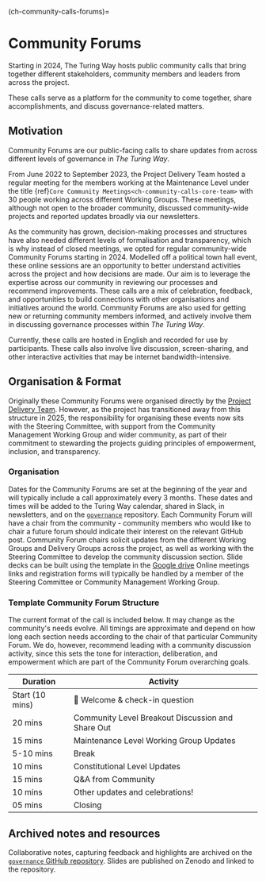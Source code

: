 (ch-community-calls-forums)=
# Community Forums

Starting in 2024, The Turing Way hosts public community calls that bring together different stakeholders, community members and leaders from across the project.

These calls serve as a platform for the community to come together, share accomplishments, and discuss governance-related matters. 

## Motivation

Community Forums are our public-facing calls to share updates from across different levels of governance in _The Turing Way_.

From June 2022 to September 2023, the Project Delivery Team hosted a regular meeting for the members working at the Maintenance Level under the title {ref}`Core Community Meetings<ch-community-calls-core-team>` with 30 people working across different Working Groups.
These meetings, although not open to the broader community, discussed community-wide projects and reported updates broadly via our newsletters.

As the community has grown, decision-making processes and structures have also needed different levels of formalisation and transparency, which is why instead of closed meetings, we opted for regular community-wide Community Forums starting in 2024. 
Modelled off a political town hall event, these online sessions are an opportunity to better understand activities across the project and how decisions are made. 
Our aim is to leverage the expertise across our community in reviewing our processes and recommend improvements. 
These calls are a mix of celebration, feedback, and opportunities to build connections with other organisations and initiatives around the world.
Community Forums are also used for getting new or returning community members informed, and actively involve them in discussing governance processes within _The Turing Way_.

Currently, these calls are hosted in English and recorded for use by participants. 
These calls also involve live discussion, screen-sharing, and other interactive activities that may be internet bandwidth-intensive.

## Organisation & Format
Originally these Community Forums were organised directly by the [Project Delivery Team](#fw-community). 
However, as the project has transitioned away from this structure in 2025, the responsibility for organising these events now sits with the Steering Committee, with support from the Community Management Working Group and wider community, as part of their commitment to stewarding the projects guiding principles of empowerment, inclusion, and transparency.

### Organisation
Dates for the Community Forums are set at the beginning of the year and will typically include a call approximately every 3 months.
These dates and times will be added to the Turing Way calendar, shared in Slack, in newsletters, and on the [`governance`](https://github.com/the-turing-way/governance) repository. 
Each Community Forum will have a chair from the community - community members who would like to chair a future forum should indicate their interest on the relevant GitHub post.
Community Forum chairs solicit updates from the different Working Groups and Delivery Groups across the project, as well as working with the Steering Committee to develop the community discussion section.
Slide decks can be built using the template in the [Google drive](https://docs.google.com/presentation/d/12y6h65Dhu9m5Ty8O44srFWXYa7MAMcZd/edit?usp=sharing&ouid=102682705838770934280&rtpof=true&sd=true) 
Online meetings links and registration forms will typically be handled by a member of the Steering Committee or Community Management Working Group. 

### Template Community Forum Structure

The current format of the call is included below.
It may change as the community's needs evolve.
All timings are approximate and depend on how long each section needs according to the chair of that particular Community Forum.
We do, however, recommend leading with a community discussion activity, since this sets the tone for interaction, deliberation, and empowerment which are part of the Community Forum overarching goals. 

| Duration | Activity |
| ---- | -------- |
| Start (10 mins) | 👋 Welcome & check-in question |
| 20 mins | Community Level Breakout Discussion and Share Out |
| 15 mins | Maintenance Level Working Group Updates |
| 5-10 mins | Break |
| 10 mins | Constitutional Level Updates|
| 15 mins | Q&A from Community |
| 10 mins | Other updates and celebrations! |
| 05 mins | Closing |

## Archived notes and resources

Collaborative notes, capturing feedback and highlights are archived on the [`governance` GitHub repository](https://github.com/the-turing-way/governance/blob/main/community-forum/README.md).
Slides are published on Zenodo and linked to the repository.
